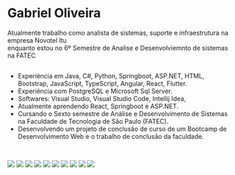 # Gabriel Oliveira 

<p> Atualmente trabalho como analista de sistemas, suporte e infraestrutura na empresa Novotel Itu<br>
  enquanto estou no 6º Semestre de Analise e Desenvolviemnto de sistemas na FATEC
</br>

##
- Experiência em Java, C#, Python, Springboot, ASP.NET, HTML, Bootstrap, JavaScript, TypeScript, Angular, React, Flutter.
- Experiência com PostgreSQL e Microsoft Sql Server.
- Softwares: Visual Studio, Visual Studio Code, Intellij Idea, 
- Atualmente aprendendo React, Springboot e ASP.NET.
- Cursando o Sexto semestre de Análise e Desenvolvimento de Sistemas na Faculdade de Tecnologia de São Paulo (FATEC).
- Desenvolvendo um projeto de conclusão de curso de um Bootcamp de Desenvolvimento Web e o trabalho de conclusão da faculdade.
<br>

<p align="left">
  <img src="https://img.shields.io/badge/Java-ED8B00?style=for-the-badge&logo=openjdk&logoColor=white" />
  <img src="https://img.shields.io/badge/C%23-239120?style=for-the-badge&logo=c-sharp&logoColor=white" />
  <img src="https://img.shields.io/badge/TypeScript-007ACC?style=for-the-badge&logo=typescript&logoColor=white" />
  <img src="https://img.shields.io/badge/Python-3776AB?style=for-the-badge&logo=python&logoColor=white" />
  <img src="https://img.shields.io/badge/ASP.NET-512BD4?style=for-the-badge&logo=dotnet&logoColor=white" />
  <img src="https://img.shields.io/badge/SpringBoot-6DB33F?style=for-the-badge&logo=springboot&logoColor=white" />
  <img src="https://img.shields.io/badge/React-20232A?style=for-the-badge&logo=react&logoColor=61DAFB" />
  <img src="https://img.shields.io/badge/Angular-DD0031?style=for-the-badge&logo=angular&logoColor=white" />
  <img src="https://img.shields.io/badge/PostgreSQL-316192?style=for-the-badge&logo=postgresql&logoColor=white" />
  <img src="https://img.shields.io/badge/SQL_Server-CC2927?style=for-the-badge&logo=microsoftsqlserver&logoColor=white" />
</p>

##


